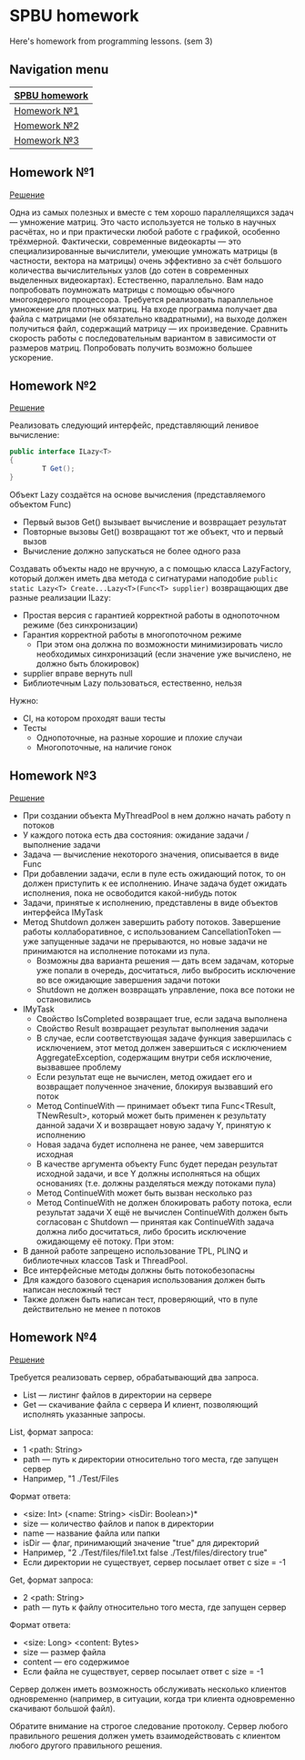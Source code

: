 # SPBU homework

Here's homework from programming lessons. (sem 3)

## Navigation menu

[SPBU homework](https://github.com/MihailKulikov/MyHomeworksSem3) |
----------- |
[Homework №1](https://github.com/MihailKulikov/MyHomeworksSem3#homework-1) |
[Homework №2](https://github.com/MihailKulikov/MyHomeworksSem3#homework-2) |
[Homework №3](https://github.com/MihailKulikov/MyHomeworksSem3#homework-3) |

## Homework №1 
[Решение](https://github.com/MihailKulikov/MyHomeworksSem3/tree/main/sem3/hw1.1)

Одна из самых полезных и вместе с тем хорошо параллелящихся задач — умножение матриц. Это часто используется не только в научных расчётах, но и при практически любой работе с графикой, особенно трёхмерной. Фактически, современные видеокарты — это специализированные вычислители, умеющие умножать матрицы (в частности, вектора на матрицы) очень эффективно за счёт большого количества вычислительных узлов (до сотен в современных выделенных видеокартах). Естественно, параллельно. Вам надо попробовать поумножать матрицы с помощью обычного многоядерного процессора.
Требуется реализовать параллельное умножение для плотных матриц. На входе программа получает два файла с матрицами (не обязательно квадратными), на выходе должен получиться файл, содержащий матрицу — их произведение. Сравнить скорость работы с последовательным вариантом в зависимости от размеров матриц. Попробовать получить возможно большее ускорение.

## Homework №2
[Решение](https://github.com/MihailKulikov/MyHomeworksSem3/tree/main/sem3/hw2.1)

Реализовать следующий интерфейс, представляющий ленивое вычисление:
```csharp
public interface ILazy<T>
{
        T Get();
}
```
Объект Lazy создаётся на основе вычисления (представляемого объектом Func<T>)
  - Первый вызов Get() вызывает вычисление и возвращает результат
  - Повторные вызовы Get() возвращают тот же объект, что и первый вызов
  - Вычисление должно запускаться не более одного раза
  
  Создавать объекты надо не вручную, а с помощью класса LazyFactory, который должен иметь два метода с сигнатурами наподобие
  `public static Lazy<T> Create...Lazy<T>(Func<T> supplier)`
  возвращающих две разные реализации ILazy<T>:
  - Простая версия с гарантией корректной работы в однопоточном режиме (без синхронизации)
  - Гарантия корректной работы в многопоточном режиме
    - При этом она должна по возможности минимизировать число необходимых синхронизаций (если значение уже вычислено, не должно быть блокировок)
  - supplier вправе вернуть null
  - Библиотечным Lazy пользоваться, естественно, нельзя
  
Нужно:
  - CI, на котором проходят ваши тесты
  - Тесты
    - Однопоточные, на разные хорошие и плохие случаи
    - Многопоточные, на наличие гонок
    
## Homework №3
[Решение](https://github.com/MihailKulikov/MyHomeworksSem3/tree/main/sem3/hw3.1)

- При создании объекта MyThreadPool в нем должно начать работу n потоков
- У каждого потока есть два состояния: ожидание задачи / выполнение задачи
- Задача — вычисление некоторого значения, описывается в виде Func<TResult>
- При добавлении задачи, если в пуле есть ожидающий поток, то он должен приступить к ее исполнению. Иначе задача будет ожидать исполнения, пока не освободится какой-нибудь поток
- Задачи, принятые к исполнению, представлены в виде объектов интерфейса IMyTask<TResult>
- Метод Shutdown должен завершить работу потоков. Завершение работы коллаборативное, с использованием CancellationToken — уже запущенные задачи не прерываются, но новые задачи не принимаются на исполнение потоками из пула.
  - Возможны два варианта решения — дать всем задачам, которые уже попали в очередь, досчитаться, либо выбросить исключение во все ожидающие завершения задачи потоки
  - Shutdown не должен возвращать управление, пока все потоки не остановились
- IMyTask 
  - Свойство IsCompleted возвращает true, если задача выполнена 
  - Свойство Result возвращает результат выполнения задачи   
  - В случае, если соответствующая задаче функция завершилась с исключением, этот метод должен завершиться с исключением AggregateException, содержащим внутри себя исключение, вызвавшее проблему
  - Если результат еще не вычислен, метод ожидает его и возвращает полученное значение, блокируя вызвавший его поток
  - Метод ContinueWith — принимает объект типа Func<TResult, TNewResult>, который может быть применен к результату данной задачи X и возвращает новую задачу Y, принятую к исполнению
  - Новая задача будет исполнена не ранее, чем завершится исходная
  - В качестве аргумента объекту Func будет передан результат исходной задачи, и все Y должны исполняться на общих основаниях (т.е. должны разделяться между потоками пула)
  - Метод ContinueWith может быть вызван несколько раз
  - Метод ContinueWith не должен блокировать работу потока, если результат задачи X ещё не вычислен
ContinueWith должен быть согласован с Shutdown — принятая как ContinueWith задача должна либо досчитаться, либо бросить исключение ожидающему её потоку.
При этом:
- В данной работе запрещено использование TPL, PLINQ и библиотечных классов Task и ThreadPool.
- Все интерфейсные методы должны быть потокобезопасны
- Для каждого базового сценария использования должен быть написан несложный тест
- Также должен быть написан тест, проверяющий, что в пуле действительно не менее n потоков

## Homework №4
[Решение](https://github.com/MihailKulikov/MyHomeworksSem3/tree/main/sem3/hw4.1)

Требуется реализовать сервер, обрабатывающий два запроса.
- List — листинг файлов в директории на сервере
- Get — скачивание файла с сервера
И клиент, позволяющий исполнять указанные запросы.

List, формат запроса:
- 1 <path: String>
- path — путь к директории относительно того места, где запущен сервер
- Например, "1 ./Test/Files

Формат ответа:
- <size: Int> (<name: String> <isDir: Boolean>)*
- size — количество файлов и папок в директории
- name — название файла или папки
- isDir — флаг, принимающий значение "true" для директорий
- Например, "2 ./Test/files/file1.txt false ./Test/files/directory true"
- Если директории не существует, сервер посылает ответ с size = -1

Get, формат запроса:

- 2 <path: String>
- path — путь к файлу относительно того места, где запущен сервер

Формат ответа: 
- <size: Long> <content: Bytes>
- size — размер файла
- content — его содержимое
- Если файла не существует, сервер посылает ответ с size = -1

Сервер должен иметь возможность обслуживать несколько клиентов одновременно (например, в ситуации, когда три клиента одновременно скачивают большой файл).

Обратите внимание на строгое следование протоколу. Сервер любого правильного решения должен уметь взаимодействовать с клиентом любого другого правильного решения.
